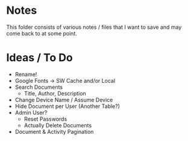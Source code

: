 # Notes

This folder consists of various notes / files that I want to save and may come back to at some point.

# Ideas / To Do

- Rename!
- Google Fonts -> SW Cache and/or Local
- Search Documents
  - Title, Author, Description
- Change Device Name / Assume Device
- Hide Document per User (Another Table?)
- Admin User?
  - Reset Passwords
  - Actually Delete Documents
- Document & Activity Pagination
